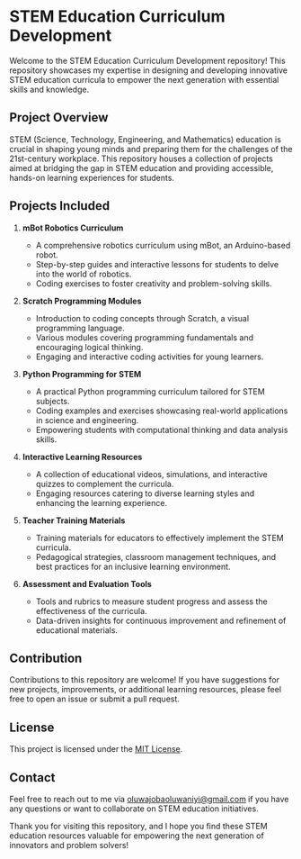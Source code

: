 # STEM Education Curriculum Development

Welcome to the STEM Education Curriculum Development repository! This repository showcases my expertise in designing and developing innovative STEM education curricula to empower the next generation with essential skills and knowledge.

## Project Overview

STEM (Science, Technology, Engineering, and Mathematics) education is crucial in shaping young minds and preparing them for the challenges of the 21st-century workplace. This repository houses a collection of projects aimed at bridging the gap in STEM education and providing accessible, hands-on learning experiences for students.

## Projects Included

1. **mBot Robotics Curriculum**
   - A comprehensive robotics curriculum using mBot, an Arduino-based robot.
   - Step-by-step guides and interactive lessons for students to delve into the world of robotics.
   - Coding exercises to foster creativity and problem-solving skills.

2. **Scratch Programming Modules**
   - Introduction to coding concepts through Scratch, a visual programming language.
   - Various modules covering programming fundamentals and encouraging logical thinking.
   - Engaging and interactive coding activities for young learners.

3. **Python Programming for STEM**
   - A practical Python programming curriculum tailored for STEM subjects.
   - Coding examples and exercises showcasing real-world applications in science and engineering.
   - Empowering students with computational thinking and data analysis skills.

4. **Interactive Learning Resources**
   - A collection of educational videos, simulations, and interactive quizzes to complement the curricula.
   - Engaging resources catering to diverse learning styles and enhancing the learning experience.

5. **Teacher Training Materials**
   - Training materials for educators to effectively implement the STEM curricula.
   - Pedagogical strategies, classroom management techniques, and best practices for an inclusive learning environment.

6. **Assessment and Evaluation Tools**
   - Tools and rubrics to measure student progress and assess the effectiveness of the curricula.
   - Data-driven insights for continuous improvement and refinement of educational materials.

## Contribution

Contributions to this repository are welcome! If you have suggestions for new projects, improvements, or additional learning resources, please feel free to open an issue or submit a pull request.

## License

This project is licensed under the [MIT License](LICENSE).

## Contact

Feel free to reach out to me via [oluwajobaoluwaniyi@gmail.com](mailto:oluwajobaoluwaniyi@gmail.com) if you have any questions or want to collaborate on STEM education initiatives.

Thank you for visiting this repository, and I hope you find these STEM education resources valuable for empowering the next generation of innovators and problem solvers!
